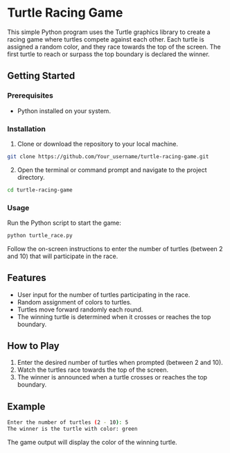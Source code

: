 # Turtle Racing Game

This simple Python program uses the Turtle graphics library to create a racing game where turtles compete against each other. Each turtle is assigned a random color, and they race towards the top of the screen. The first turtle to reach or surpass the top boundary is declared the winner.

## Getting Started

### Prerequisites

- Python installed on your system.

### Installation

1. Clone or download the repository to your local machine.

```bash
git clone https://github.com/Your_username/turtle-racing-game.git
```

2. Open the terminal or command prompt and navigate to the project directory.

```bash
cd turtle-racing-game
```

### Usage

Run the Python script to start the game:

```bash
python turtle_race.py
```

Follow the on-screen instructions to enter the number of turtles (between 2 and 10) that will participate in the race.

## Features

- User input for the number of turtles participating in the race.
- Random assignment of colors to turtles.
- Turtles move forward randomly each round.
- The winning turtle is determined when it crosses or reaches the top boundary.

## How to Play

1. Enter the desired number of turtles when prompted (between 2 and 10).
2. Watch the turtles race towards the top of the screen.
3. The winner is announced when a turtle crosses or reaches the top boundary.

## Example

```bash
Enter the number of turtles (2 - 10): 5
The winner is the turtle with color: green
```

The game output will display the color of the winning turtle.
